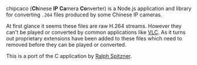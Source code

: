 chipcaco (**Ch**inese **IP** **Ca**mera **Co**nverter) is a Node.js application
and library for converting `.264` files produced by some Chinese IP cameras.

At first glance it seems these files are raw H.264 streams. However they can't
be played or converted by common applications like [VLC](https://www.videolan.org/vlc/).
As it turns out proprietary extensions have been added to these files which need
to removed before they can be played or converted.

This is a port of the C application by [Ralph Spitzner](https://www.spitzner.org/kkmoon.html).
